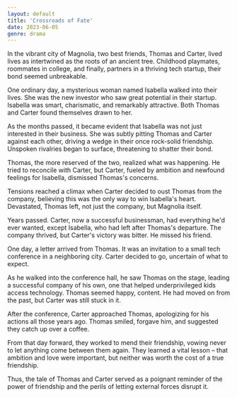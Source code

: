 ```yaml
---
layout: default
title: 'Crossroads of Fate'
date: 2023-06-05
genre: drama
---
```


In the vibrant city of Magnolia, two best friends, Thomas and Carter, lived lives as intertwined as the roots of an ancient tree. Childhood playmates, roommates in college, and finally, partners in a thriving tech startup, their bond seemed unbreakable.

One ordinary day, a mysterious woman named Isabella walked into their lives. She was the new investor who saw great potential in their startup. Isabella was smart, charismatic, and remarkably attractive. Both Thomas and Carter found themselves drawn to her.

As the months passed, it became evident that Isabella was not just interested in their business. She was subtly pitting Thomas and Carter against each other, driving a wedge in their once rock-solid friendship. Unspoken rivalries began to surface, threatening to shatter their bond.

Thomas, the more reserved of the two, realized what was happening. He tried to reconcile with Carter, but Carter, fueled by ambition and newfound feelings for Isabella, dismissed Thomas's concerns.

Tensions reached a climax when Carter decided to oust Thomas from the company, believing this was the only way to win Isabella's heart. Devastated, Thomas left, not just the company, but Magnolia itself.

Years passed. Carter, now a successful businessman, had everything he'd ever wanted, except Isabella, who had left after Thomas's departure. The company thrived, but Carter's victory was bitter. He missed his friend.

One day, a letter arrived from Thomas. It was an invitation to a small tech conference in a neighboring city. Carter decided to go, uncertain of what to expect.

As he walked into the conference hall, he saw Thomas on the stage, leading a successful company of his own, one that helped underprivileged kids access technology. Thomas seemed happy, content. He had moved on from the past, but Carter was still stuck in it.

After the conference, Carter approached Thomas, apologizing for his actions all those years ago. Thomas smiled, forgave him, and suggested they catch up over a coffee.

From that day forward, they worked to mend their friendship, vowing never to let anything come between them again. They learned a vital lesson – that ambition and love were important, but neither was worth the cost of a true friendship.

Thus, the tale of Thomas and Carter served as a poignant reminder of the power of friendship and the perils of letting external forces disrupt it.
